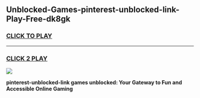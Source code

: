 
## Unblocked-Games-pinterest-unblocked-link-Play-Free-dk8gk
<h3>
<a href="https://premium76.site?title=pinterest-unblocked-link&ref=23A">CLICK TO PLAY</a></h3>
<hr>

<h3>
<a href="https://premium76.site?title=pinterest-unblocked-link&ref=23A">CLICK 2 PLAY</a>
  
</h3>

<a href="https://premium76.site?title=pinterest-unblocked-link&ref=23A"><img src="https://clearcache.store/games.png"></a>


**pinterest-unblocked-link games unblocked: Your Gateway to Fun and Accessible Online Gaming**
